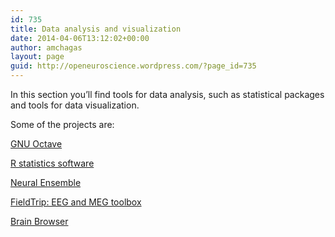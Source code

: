 ```yaml
---
id: 735
title: Data analysis and visualization
date: 2014-04-06T13:12:02+00:00
author: amchagas
layout: page
guid: http://openeuroscience.wordpress.com/?page_id=735
---
```

In this section you&#8217;ll find tools for data analysis, such as statistical packages and tools for data visualization.

Some of the projects are:

[GNU Octave](http://openeuroscience.wordpress.com/software/data-analysis-and-visualization/gnu-octave/ "GNU Octave")

[R statistics software](http://openeuroscience.wordpress.com/software/statistics-r/ "Statistics: The R environment")

[Neural Ensemble](http://openeuroscience.wordpress.com/software/neuralensemble/ "NeuralEnsemble")

[FieldTrip: EEG and MEG toolbox](http://openeuroscience.wordpress.com/software/eeg-meg-toolbox-fieldtrip/ "EEG MEG Toolbox – Fieldtrip")

[Brain Browser](http://openeuroscience.wordpress.com/software/data-analysis-and-visualization/brainbrowser/)

&nbsp;